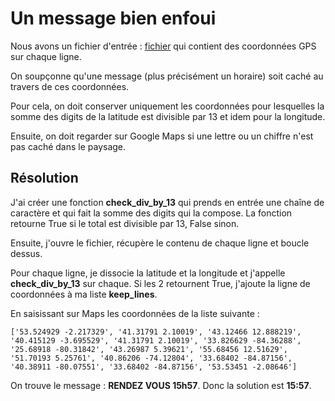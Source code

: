 # Un message bien enfoui

Nous avons un fichier d'entrée : [fichier](./src/input.txt) qui contient des coordonnées GPS sur chaque ligne.

On soupçonne qu'une message (plus précisément un horaire) soit caché au travers de ces coordonnées.

Pour cela, on doit conserver uniquement les coordonnées pour lesquelles la somme des digits de la latitude est divisible par 13 et idem pour la longitude.

Ensuite, on doit regarder sur Google Maps si une lettre ou un chiffre n'est pas caché dans le paysage.

## Résolution

J'ai créer une fonction **check_div_by_13** qui prends en entrée une chaîne de caractère et qui fait la somme des digits qui la compose. La fonction retourne True si le total est divisible par 13, False sinon.

Ensuite, j'ouvre le fichier, récupère le contenu de chaque ligne et boucle dessus.

Pour chaque ligne, je dissocie la latitude et la longitude et j'appelle **check_div_by_13** sur chaque. Si les 2 retournent True, j'ajoute la ligne de coordonnées à ma liste **keep_lines**.

En saisissant sur Maps les coordonnées de la liste suivante :

```
['53.524929 -2.217329', '41.31791 2.10019', '43.12466 12.888219', '40.415129 -3.695529', '41.31791 2.10019', '33.826629 -84.36288', '25.68918 -80.31842', '43.26987 5.39621', '55.68456 12.51629', '51.70193 5.25761', '40.86206 -74.12804', '33.68402 -84.87156', '40.38911 -80.07551', '33.68402 -84.87156', '53.53451 -2.08646']
```

On trouve le message : **RENDEZ VOUS 15h57**. Donc la solution est **15:57**.
